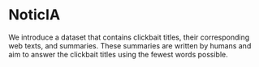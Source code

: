 # NoticIA
We introduce a dataset that contains clickbait titles, their corresponding web texts, and summaries. These summaries are written by humans and aim to answer the clickbait titles using the fewest words possible.
